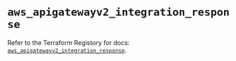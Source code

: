# `aws_apigatewayv2_integration_response`

Refer to the Terraform Registory for docs: [`aws_apigatewayv2_integration_response`](https://registry.terraform.io/providers/hashicorp/aws/5.6.1/docs/resources/apigatewayv2_integration_response).
